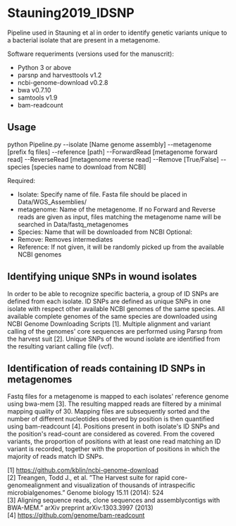# Stauning2019_IDSNP
Pipeline used in Stauning et al in order to identify genetic variants unique to a bacterial isolate that are present in a metagenome.  

Software requeriments (versions used for the manuscrit):  
 * Python 3 or above  
 * parsnp and harvesttools v1.2  
 * ncbi-genome-download v0.2.8  
 * bwa v0.7.10  
 * samtools v1.9  
 * bam-readcount  
 
## Usage

python Pipeline.py --isolate [Name genome assembly] --metagenome [prefix fq files] --reference [path] --ForwardRead [metagenome forward read] --ReverseRead [metagenome reverse read] --Remove [True/False] --species [species name to download from NCBI]  

Required:
 * Isolate: Specify name of file. Fasta file should be placed in Data/WGS_Assemblies/  
 * metagenome: Name of the metagenome. If no Forward and Reverse reads are given as input, files matching the metagenome name will be searched in Data/fastq_metagenomes  
 * Species: Name that will be downloaded from NCBI
Optional:
  * Remove: Removes intermediates
  * Reference: If not given, it will be randomly picked up from the available NCBI genomes

  
 

## Identifying unique SNPs in wound isolates  
In order to be able to recognize specific bacteria, a group of ID SNPs are defined from each isolate. ID SNPs are defined as unique SNPs in one isolate with respect other available NCBI genomes of the same species. All available complete genomes of the same species are downloaded using NCBI Genome Downloading Scripts [1]. Multiple alignment and variant calling of the genomes' core sequences are performed using Parsnp from the harvest suit [2]. Unique SNPs of the wound isolate are identified from the resulting variant calling file (vcf).  

## Identification of reads containing ID SNPs in metagenomes  

Fastq files for a metagenome is mapped to each isolates' reference genome using bwa-mem [3]. The resulting mapped reads are filtered by a minimal mapping quality of 30. Mapping files are subsequently sorted and the number of different nucleotides observed by position is then quantified using bam-readcount [4]. Positions present in both isolate's ID SNPs and the position's read-count are considered as covered. From the covered variants, the proportion of positions with at least one read matching an ID variant is recorded, together with the proportion of positions in which the majority of reads match ID SNPs.  

[1] https://github.com/kblin/ncbi-genome-download  
[2] Treangen,  Todd  J.,  et  al.  ”The  Harvest  suite  for  rapid  core-genomealignment  and  visualization  of  thousands  of  intraspecific  microbialgenomes.” Genome biology 15.11 (2014): 524   
[3] Aligning  sequence  reads,  clone  sequences  and  assemblycontigs with BWA-MEM.” arXiv preprint arXiv:1303.3997 (2013)  
[4] https://github.com/genome/bam-readcount  

